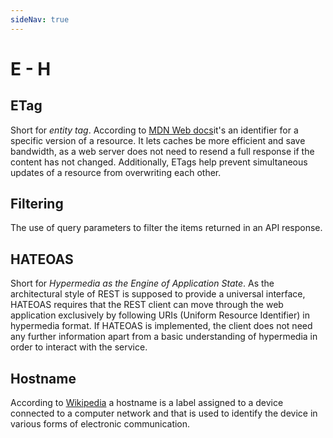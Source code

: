 ```yaml
---
sideNav: true
---
```


# E - H

## ETag

Short for _entity tag_.
According to [MDN Web docs](https://developer.mozilla.org/en-US/docs/Web/HTTP/Headers/ETag)it's an identifier for a specific version of a resource.
It lets caches be more efficient and save bandwidth, as a web server does not need to resend a full response if the content has not changed.
Additionally, ETags help prevent simultaneous updates of a resource from overwriting each other.

## Filtering

The use of query parameters to filter the items returned in an API response.

## HATEOAS

Short for _Hypermedia as the Engine of Application State_.
As the architectural style of REST is supposed to provide a universal interface, HATEOAS requires that the REST client can move through the web application exclusively by following URIs (Uniform Resource Identifier) in hypermedia format.
If HATEOAS is implemented, the client does not need any further information apart from a basic understanding of hypermedia in order to interact with the service.

## Hostname

According to [Wikipedia](https://en.wikipedia.org/wiki/Hostname) a hostname is a label assigned to a device connected to a computer network and that is used to identify the device in various forms of electronic communication.


